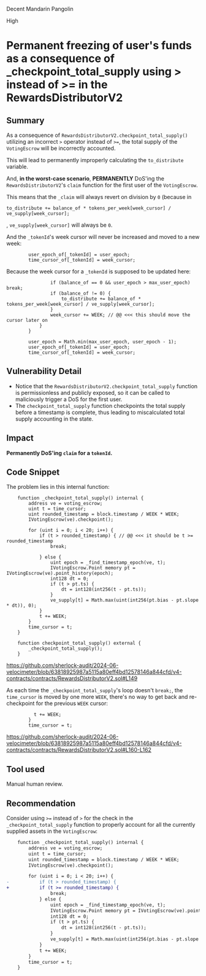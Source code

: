 Decent Mandarin Pangolin

High

# Permanent freezing of user's funds as a consequence of _checkpoint_total_supply using > instead of >= in the RewardsDistributorV2

## Summary
As a consequence of `RewardsDistributorV2.checkpoint_total_supply()` utilizing an incorrect `>` operator instead of `>=`, the total supply of the `VotingEscrow` will be incorrectly accounted.

This will lead to permanently improperly calculating the `to_distribute` variable.

And, **in the worst-case scenario**, **PERMANENTLY** DoS'ing the `RewardsDistributorV2`'s `claim` function for the first user of the `VotingEscrow`.

This means that the `_claim` will always revert on division by `0` (because in
```solidity
to_distribute += balance_of * tokens_per_week[week_cursor] / ve_supply[week_cursor];
```
, `ve_supply[week_cursor]` will always be `0`.

And the `_tokenId`'s week cursor will never be increased and moved to a new week:
```solidity
        user_epoch_of[_tokenId] = user_epoch;
        time_cursor_of[_tokenId] = week_cursor;
```

Because the week cursor for a `_tokenId` is supposed to be updated here:
```solidity
                if (balance_of == 0 && user_epoch > max_user_epoch) break;
                if (balance_of != 0) {
                    to_distribute += balance_of * tokens_per_week[week_cursor] / ve_supply[week_cursor];
                }
                week_cursor += WEEK; // @@ <<< this should move the cursor later on
            }
        }

        user_epoch = Math.min(max_user_epoch, user_epoch - 1);
        user_epoch_of[_tokenId] = user_epoch;
        time_cursor_of[_tokenId] = week_cursor;
```

## Vulnerability Detail
- Notice that the `RewardsDistributorV2.checkpoint_total_supply` function is permissionless and publicly exposed, so it can be called to maliciously trigger a DoS for the first user.
- The `checkpoint_total_supply` function checkpoints the total supply before a timestamp is complete, thus leading to miscalculated total supply accounting in the state.

## Impact
**Permanently DoS'ing `claim` for a `tokenId`.**

## Code Snippet
The problem lies in this internal function:
```solidity
    function _checkpoint_total_supply() internal {
        address ve = voting_escrow;
        uint t = time_cursor;
        uint rounded_timestamp = block.timestamp / WEEK * WEEK;
        IVotingEscrow(ve).checkpoint();

        for (uint i = 0; i < 20; i++) {
            if (t > rounded_timestamp) { // @@ <<< it should be t >= rounded_timestamp
                break;
                
            } else {
                uint epoch = _find_timestamp_epoch(ve, t);
                IVotingEscrow.Point memory pt = IVotingEscrow(ve).point_history(epoch);
                int128 dt = 0;
                if (t > pt.ts) {
                    dt = int128(int256(t - pt.ts));
                }
                ve_supply[t] = Math.max(uint(int256(pt.bias - pt.slope * dt)), 0);
            }
            t += WEEK;
        }
        time_cursor = t;
    }

    function checkpoint_total_supply() external {
        _checkpoint_total_supply();
    }
```

https://github.com/sherlock-audit/2024-06-velocimeter/blob/63818925987a5115a80eff4bd12578146a844cfd/v4-contracts/contracts/RewardsDistributorV2.sol#L149

As each time the `_checkpoint_total_supply`'s loop doesn't `break;`, the `time_cursor` is moved by one more `WEEK`, there's no way to get back and re-checkpoint for the previous `WEEK` cursor:
```solidity
          t += WEEK;
        }
        time_cursor = t;
```

https://github.com/sherlock-audit/2024-06-velocimeter/blob/63818925987a5115a80eff4bd12578146a844cfd/v4-contracts/contracts/RewardsDistributorV2.sol#L160-L162

## Tool used
Manual human review.

## Recommendation
Consider using `>=` instead of `>` for the check in the `_checkpoint_total_supply` function to properly account for all the currently supplied assets in the `VotingEscrow`:
```diff
    function _checkpoint_total_supply() internal {
        address ve = voting_escrow;
        uint t = time_cursor;
        uint rounded_timestamp = block.timestamp / WEEK * WEEK;
        IVotingEscrow(ve).checkpoint();

        for (uint i = 0; i < 20; i++) {
-           if (t > rounded_timestamp) {
+           if (t >= rounded_timestamp) {
                break;
            } else {
                uint epoch = _find_timestamp_epoch(ve, t);
                IVotingEscrow.Point memory pt = IVotingEscrow(ve).point_history(epoch);
                int128 dt = 0;
                if (t > pt.ts) {
                    dt = int128(int256(t - pt.ts));
                }
                ve_supply[t] = Math.max(uint(int256(pt.bias - pt.slope * dt)), 0);
            }
            t += WEEK;
        }
        time_cursor = t;
    }
```